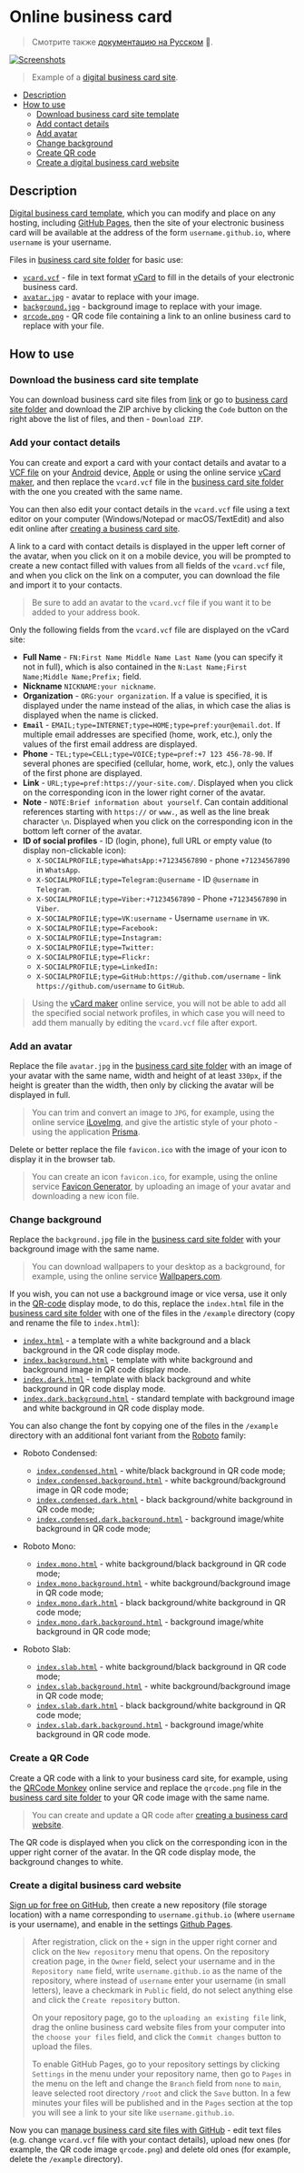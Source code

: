 # Online business card

> Смотрите также [документацию на Русском](readme.ru.md) 👀.

[![Screenshots](https://grigorykovalev.github.io/online-business-card/example/example.gif)](https://grigorykovalev.github.io/online-business-card/example/example.jpg)

> Example of a [digital business card site](https://grigorykovalev.github.io/online-business-card/).

- [Description](#about)
- [How to use](#how-to-use)
	- [Download business card site template](#download-business-card-website-template)
	- [Add contact details](#add-contact-details)
	- [Add avatar](#add-your-avatar)
	- [Change background](#change-background)
	- [Create QR code](#create-qr-code)
	- [Create a digital business card website](#create-digital-business-card-website)

<a name="about"></a>
## Description

[Digital business card template](#download-business-card-website-template), which you can modify and place on any hosting, including [GitHub Pages](https://docs.github.com/ru/pages), then the site of your electronic business card will be available at the address of the form `username.github.io`, where `username` is your username.

Files in [business card site folder](https://github.com/GrigoryKovalev/online-business-card) for basic use:

- [`vcard.vcf`](#add-contact-details) - file in text format [vCard](https://en.wikipedia.org/wiki/VCard) to fill in the details of your electronic business card. 
- [`avatar.jpg`](#add-your-avatar) - avatar to replace with your image.
- [`background.jpg`](#change-background) - background image to replace with your image.
- [`qrcode.png`](#create-qr-code) - QR code file containing a link to an online business card to replace with your file.

<a name="how-to-use"></a>
## How to use

<a name="download-business-card-website-template"></a>
### Download the business card site template

You can download business card site files from [link](https://github.com/GrigoryKovalev/online-business-card/archive/refs/heads/master.zip) or go to [business card site folder](https://github.com/GrigoryKovalev/online-business-card) and download the ZIP archive by clicking the `Code` button on the right above the list of files, and then - `Download ZIP`.

<a name="add-contact-details"></a>
### Add your contact details

You can create and export a card with your contact details and avatar to a [VCF file](https://en.wikipedia.org/wiki/VCard) on your [Android](https://support.google.com/contacts/answer/7199294?hl=en) device, [Apple](https://support.apple.com/en-us/guide/contacts/adrbdcfd32e6/mac) or using the online service [vCard maker](https://vcardmaker.com/), and then replace the `vcard.vcf` file in the [business card site folder](https://github.com/GrigoryKovalev/online-business-card) with the one you created with the same name.

You can then also edit your contact details in the `vcard.vcf` file using a text editor on your computer (Windows/Notepad or macOS/TextEdit) and also edit online after [creating a business card site](#create-digital-business-card-website).

A link to a card with contact details is displayed in the upper left corner of the avatar, when you click on it on a mobile device, you will be prompted to create a new contact filled with values from all fields of the `vcard.vcf` file, and when you click on the link on a computer, you can download the file and import it to your contacts.

> Be sure to add an avatar to the `vcard.vcf` file if you want it to be added to your address book.

Only the following fields from the `vcard.vcf` file are displayed on the vCard site:

- **Full Name** - `FN:First Name Middle Name Last Name` (you can specify it not in full), which is also contained in the `N:Last Name;First Name;Middle Name;Prefix;` field.
- **Nickname** `NICKNAME:your nickname`.
- **Organization** - `ORG:your organization`. If a value is specified, it is displayed under the name instead of the alias, in which case the alias is displayed when the name is clicked.
- **`Email`** - `EMAIL;type=INTERNET;type=HOME;type=pref:your@email.dot`. If multiple email addresses are specified (home, work, etc.), only the values of the first email address are displayed.
- **Phone** - `TEL;type=CELL;type=VOICE;type=pref:+7 123 456-78-90`. If several phones are specified (cellular, home, work, etc.), only the values of the first phone are displayed.
- **Link** - `URL;type=pref:https://your-site.com/`. Displayed when you click on the corresponding icon in the lower right corner of the avatar.
- **Note** - `NOTE:Brief information about yourself`. Can contain additional references starting with `https://` or `www.`, as well as the line break character `\n`. Displayed when you click on the corresponding icon in the bottom left corner of the avatar.
- **ID of social profiles** - ID (login, phone), full URL or empty value (to display non-clickable icon): 
	- `X-SOCIALPROFILE;type=WhatsApp:+71234567890` - phone `+71234567890` in `WhatsApp`.
	- `X-SOCIALPROFILE;type=Telegram:@username` - ID `@username` in `Telegram`.
	- `X-SOCIALPROFILE;type=Viber:+71234567890` - Phone `+71234567890` in `Viber`.
	- `X-SOCIALPROFILE;type=VK:username` - Username `username` in `VK`.
	- `X-SOCIALPROFILE;type=Facebook:`
	- `X-SOCIALPROFILE;type=Instagram:`
	- `X-SOCIALPROFILE;type=Twitter:`
	- `X-SOCIALPROFILE;type=Flickr:`
	- `X-SOCIALPROFILE;type=LinkedIn:`
	- `X-SOCIALPROFILE;type=GitHub:https://github.com/username` - link `https://github.com/username` to `GitHub`.

> Using the [vCard maker](https://vcardmaker.com/) online service, you will not be able to add all the specified social network profiles, in which case you will need to add them manually by editing the `vcard.vcf` file after export.

<a name="add-your-avatar"></a>
### Add an avatar

Replace the file `avatar.jpg` in the [business card site folder](https://github.com/GrigoryKovalev/online-business-card) with an image of your avatar with the same name, width and height of at least `330px`, if the height is greater than the width, then only by clicking the avatar will be displayed in full.

> You can trim and convert an image to `JPG`, for example, using the online service [iLoveImg](https://www.iloveimg.com/), and give the artistic style of your photo - using the application [Prisma](https://prisma-ai.com).

Delete or better replace the file `favicon.ico` with the image of your icon to display it in the browser tab.

> You can create an icon `favicon.ico`, for example, using the online service [Favicon Generator](https://realfavicongenerator.net), by uploading an image of your avatar and downloading a new icon file.

<a name="change-background"></a>
### Change background

Replace the `background.jpg` file in the [business card site folder](https://github.com/GrigoryKovalev/online-business-card) with your background image with the same name.

> You can download wallpapers to your desktop as a background, for example, using the online service [Wallpapers.com](https://wallpapers.com).

If you wish, you can not use a background image or vice versa, use it only in the [QR-code](#create-qr-code) display mode, to do this, replace the `index.html` file in the [business card site folder](https://github.com/GrigoryKovalev/online-business-card) with one of the files in the `/example` directory (copy and rename the file to `index.html`):

- [`index.html`](https://grigorykovalev.github.io/online-business-card/example/index.html) - a template with a white background and a black background in the QR code display mode.
- [`index.background.html`](https://grigorykovalev.github.io/online-business-card/example/index.background.html) - template with white background and background image in QR code display mode.
- [`index.dark.html`](https://grigorykovalev.github.io/online-business-card/example/index.dark.html) - template with black background and white background in QR code display mode.
- [`index.dark.background.html`](https://grigorykovalev.github.io/online-business-card/example/index.dark.background.html) - standard template with background image and white background in QR code display mode.

You can also change the font by copying one of the files in the `/example` directory with an additional font variant from the [Roboto](https://fonts.google.com/?query=Christian+Robertson) family:

- Roboto Condensed: 

	- [`index.condensed.html`](https://grigorykovalev.github.io/online-business-card/example/index.condensed.html) - white/black background in QR code mode;
	- [`index.condensed.background.html`](https://grigorykovalev.github.io/online-business-card/example/index.condensed.background.html) - white background/background image in QR code mode;
	- [`index.condensed.dark.html`](https://grigorykovalev.github.io/online-business-card/example/index.condensed.dark.html) - black background/white background in QR code mode;
	- [`index.condensed.dark.background.html`](https://grigorykovalev.github.io/online-business-card/example/index.condensed.dark.background.html) - background image/white background in QR code mode;
	
- Roboto Mono: 

	- [`index.mono.html`](https://grigorykovalev.github.io/online-business-card/example/index.mono.html) - white background/black background in QR code mode; 
	- [`index.mono.background.html`](https://grigorykovalev.github.io/online-business-card/example/index.mono.background.html) - white background/background image in QR code mode; 
	- [`index.mono.dark.html`](https://grigorykovalev.github.io/online-business-card/example/index.mono.dark.html) - black background/white background in QR code mode; 
	- [`index.mono.dark.background.html`](https://grigorykovalev.github.io/online-business-card/example/index.mono.dark.background.html) - background image/white background in QR code mode;
	
- Roboto Slab: 

	- [`index.slab.html`](https://grigorykovalev.github.io/online-business-card/example/index.slab.html) - white background/black background in QR code mode;
	- [`index.slab.background.html`](https://grigorykovalev.github.io/online-business-card/example/index.slab.background.html) - white background/background image in QR code mode; 
	- [`index.slab.dark.html`](https://grigorykovalev.github.io/online-business-card/example/index.slab.dark.html) - black background/white background in QR code mode; 
	- [`index.slab.dark.background.html`](https://grigorykovalev.github.io/online-business-card/example/index.slab.dark.background.html) - background image/white background in QR code mode.

<a name="create-qr-code"></a>
### Create a QR Code

Create a QR code with a link to your business card site, for example, using the [QRCode Monkey](https://www.qrcode-monkey.com) online service and replace the `qrcode.png` file in the [business card site folder](https://github.com/GrigoryKovalev/online-business-card) to your QR code image with the same name. 

> You can create and update a QR code after [creating a business card website](#create-digital-business-card-website).

The QR code is displayed when you click on the corresponding icon in the upper right corner of the avatar. In the QR code display mode, the background changes to white.

<a name="create-digital-business-card-website"></a>
### Create a digital business card website

[Sign up for free on GitHub](https://github.com/signup), then create a new repository (file storage location) with a name corresponding to `username.github.io` (where `username` is your username), and enable in the settings [Github Pages](https://docs.github.com/en/pages/quickstart).

> After registration, click on the `+` sign in the upper right corner and click on the `New repository` menu that opens. On the repository creation page, in the `Owner` field, select your username and in the `Repository name` field, write `username.github.io` as the name of the repository, where instead of `username` enter your username (in small letters), leave a checkmark in `Public` field, do not select anything else and click the `Create repository` button. 
>
> On your repository page, go to the `uploading an existing file` link, drag the online business card website files from your computer into the `choose your files` field, and click the `Commit changes` button to upload the files.
> 
> To enable GitHub Pages, go to your repository settings by clicking `Settings` in the menu under your repository name, then go to `Pages` in the menu on the left and change the `Branch` field from `none` to `main`, leave selected root directory `/root` and click the `Save` button. In a few minutes your files will be published and in the `Pages` section at the top you will see a link to your site like `username.github.io`. 

Now you can [manage business card site files with GitHub](https://docs.github.com/en/repositories/working-with-files/managing-files) - edit text files (e.g. change `vcard.vcf` file with your contact details), upload new ones (for example, the QR code image `qrcode.png`) and delete old ones (for example, delete the `/example` directory).
